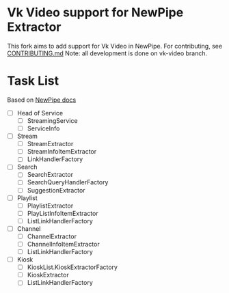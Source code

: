 # Vk Video support for NewPipe Extractor
This fork aims to add support for Vk Video in NewPipe.
For contributing, see [CONTRIBUTING.md](CONTRIBUTING.md)
Note: all development is done on vk-video branch.

# Task List
Based on [NewPipe docs](https://teamnewpipe.github.io/documentation/03_Implement_a_service)
- [ ] Head of Service
    - [ ] StreamingService
    - [ ] ServiceInfo
- [ ] Stream
    - [ ] StreamExtractor
    - [ ] StreamInfoItemExtractor
    - [ ] LinkHandlerFactory
- [ ] Search
    - [ ] SearchExtractor
    - [ ] SearchQueryHandlerFactory
    - [ ] SuggestionExtractor
- [ ] Playlist
    - [ ] PlaylistExtractor
    - [ ] PlayListInfoItemExtractor
    - [ ] ListLinkHandlerFactory
- [ ] Channel
    - [ ] ChannelExtractor
    - [ ] ChannelInfoItemExtractor
    - [ ] ListLinkHandlerFactory
- [ ] Kiosk
    - [ ] KioskList.KioskExtractorFactory
    - [ ] KioskExtractor
    - [ ] ListLinkHandlerFactory
